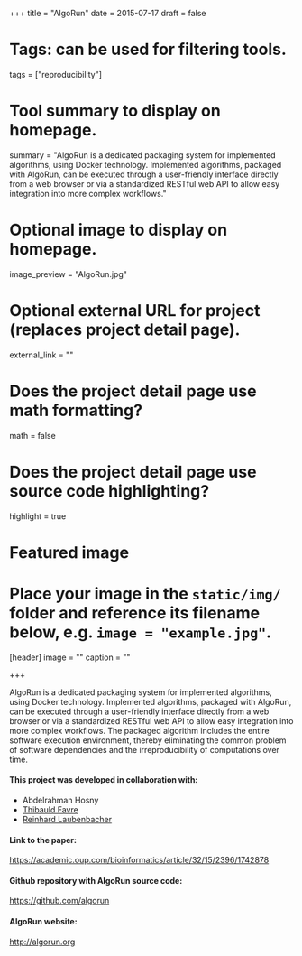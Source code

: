 +++
title = "AlgoRun"
date = 2015-07-17
draft = false

# Tags: can be used for filtering tools.
tags = ["reproducibility"]

# Tool summary to display on homepage.
summary = "AlgoRun is a dedicated packaging system for implemented algorithms, using Docker technology. Implemented algorithms, packaged with AlgoRun, can be executed through a user-friendly interface directly from a web browser or via a standardized RESTful web API to allow easy integration into more complex workflows."


# Optional image to display on homepage.
image_preview = "AlgoRun.jpg"

# Optional external URL for project (replaces project detail page).
external_link = ""


# Does the project detail page use math formatting?
math = false

# Does the project detail page use source code highlighting?
highlight = true

# Featured image
# Place your image in the `static/img/` folder and reference its filename below, e.g. `image = "example.jpg"`.
[header]
image = ""
caption = ""

+++

AlgoRun is a dedicated packaging system for implemented algorithms, using Docker technology. Implemented algorithms, packaged with AlgoRun, can be executed through a user-friendly interface directly from a web browser or via a standardized RESTful web API to allow easy integration into more complex workflows. The packaged algorithm includes the entire software execution environment, thereby eliminating the common problem of software dependencies and the irreproducibility of computations over time.

#### This project was developed in collaboration with:

* Abdelrahman Hosny
* [Thibauld Favre](http://thibauld.com/)
* [Reinhard Laubenbacher](https://health.uconn.edu/laubenbacher/)

#### Link to the paper: 
https://academic.oup.com/bioinformatics/article/32/15/2396/1742878

#### Github repository with AlgoRun source code: 
https://github.com/algorun

#### AlgoRun website: 
http://algorun.org


